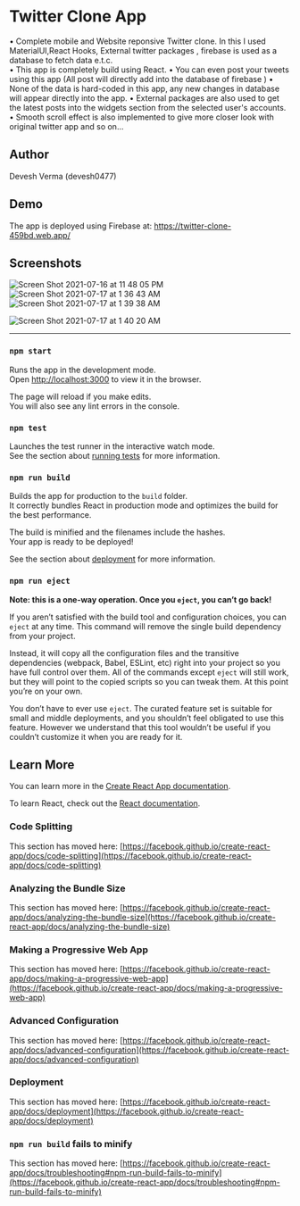# Twitter Clone App


• Complete mobile and Website reponsive Twitter clone. In this I used MaterialUI,React Hooks, External twitter packages , firebase is used as a database to fetch data e.t.c.  
• This app is completely build using React.
• You can even post your tweets using this app (All post will directly add into the database of firebase )
• None of the data is hard-coded in this app, any new changes in database will appear directly into the app.
• External packages are also used to get the latest posts into the widgets section from the selected user's accounts. 
• Smooth scroll effect is also implemented to give more closer look with original twitter app  and so on...


## Author

Devesh Verma (devesh0477)

## Demo 

The app is deployed using Firebase at: https://twitter-clone-459bd.web.app/

## Screenshots 

![Screen Shot 2021-07-16 at 11 48 05 PM](https://user-images.githubusercontent.com/55842034/126027092-9706fc7c-9d3f-47cb-9557-84e324ebd146.png) 
![Screen Shot 2021-07-17 at 1 36 43 AM](https://user-images.githubusercontent.com/55842034/126027044-e36ac986-f0a0-481a-bf13-30c3296ea93f.png)
![Screen Shot 2021-07-17 at 1 39 38 AM](https://user-images.githubusercontent.com/55842034/126027142-1e954735-087a-4f19-9460-011aa2d8ad47.png)

![Screen Shot 2021-07-17 at 1 40 20 AM](https://user-images.githubusercontent.com/55842034/126027129-231f8431-a018-4f65-a2ba-fdc920bef16e.png)


***************************************************************************************************


### `npm start`

Runs the app in the development mode.\
Open [http://localhost:3000](http://localhost:3000) to view it in the browser.

The page will reload if you make edits.\
You will also see any lint errors in the console.

### `npm test`

Launches the test runner in the interactive watch mode.\
See the section about [running tests](https://facebook.github.io/create-react-app/docs/running-tests) for more information.

### `npm run build`

Builds the app for production to the `build` folder.\
It correctly bundles React in production mode and optimizes the build for the best performance.

The build is minified and the filenames include the hashes.\
Your app is ready to be deployed!

See the section about [deployment](https://facebook.github.io/create-react-app/docs/deployment) for more information.

### `npm run eject`

**Note: this is a one-way operation. Once you `eject`, you can’t go back!**

If you aren’t satisfied with the build tool and configuration choices, you can `eject` at any time. This command will remove the single build dependency from your project.

Instead, it will copy all the configuration files and the transitive dependencies (webpack, Babel, ESLint, etc) right into your project so you have full control over them. All of the commands except `eject` will still work, but they will point to the copied scripts so you can tweak them. At this point you’re on your own.

You don’t have to ever use `eject`. The curated feature set is suitable for small and middle deployments, and you shouldn’t feel obligated to use this feature. However we understand that this tool wouldn’t be useful if you couldn’t customize it when you are ready for it.

## Learn More

You can learn more in the [Create React App documentation](https://facebook.github.io/create-react-app/docs/getting-started).

To learn React, check out the [React documentation](https://reactjs.org/).

### Code Splitting

This section has moved here: [https://facebook.github.io/create-react-app/docs/code-splitting](https://facebook.github.io/create-react-app/docs/code-splitting)

### Analyzing the Bundle Size

This section has moved here: [https://facebook.github.io/create-react-app/docs/analyzing-the-bundle-size](https://facebook.github.io/create-react-app/docs/analyzing-the-bundle-size)

### Making a Progressive Web App

This section has moved here: [https://facebook.github.io/create-react-app/docs/making-a-progressive-web-app](https://facebook.github.io/create-react-app/docs/making-a-progressive-web-app)

### Advanced Configuration

This section has moved here: [https://facebook.github.io/create-react-app/docs/advanced-configuration](https://facebook.github.io/create-react-app/docs/advanced-configuration)

### Deployment

This section has moved here: [https://facebook.github.io/create-react-app/docs/deployment](https://facebook.github.io/create-react-app/docs/deployment)

### `npm run build` fails to minify

This section has moved here: [https://facebook.github.io/create-react-app/docs/troubleshooting#npm-run-build-fails-to-minify](https://facebook.github.io/create-react-app/docs/troubleshooting#npm-run-build-fails-to-minify)
